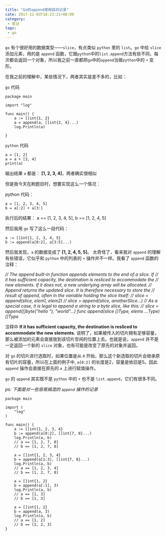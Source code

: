 ```yaml
---
title: "Go的append使用踩坑记录"
cate: 2017-12-03T18:23:21+08:00
category:
 - 笔记
tags: 
 - go
---
```


`go` 有个很好用的数据类型——`slice`，有点类似 `python` 里的 `list`。`go` 中给 `slice` 添加元素，用的是 `append` 函数，它跟`python`中的`list.append`方法有些不同，每次都会返回一个对象，所以我之前一直都把`go`中的`append`当做`python`中的 `+` 变形。

在我之前的理解中，某些情况下，两者其实是差不多的，比如：

`go` 代码

	package main
	
	import "log"
	
	func main() {
		a := []int{1, 2}
		a = append(a, []int{3, 4}...)
		log.Println(a)
	
	}


`python` 代码

	a = [1, 2]
    a = a + [3, 4]
    print(a)

输出结果 `a` 都是： **[1, 2, 3, 4]**，两者确实很相似

但是我今天在刷题目时，想要实现这么一个情况：

python 代码：

	a = [1, 2, 3, 4, 5]
    b = a[:2] + a[3:]

执行后的结果： a == [1, 2, 3, 4, 5], b == [1, 2, 4, 5]

然后我用 `go` 写了这么一段代码：

	a := []int{1, 2, 3, 4, 5}
	b := append(a[0:2], a[3:5]...)

然后我发现，`a` 的数据变成了 **[1, 2, 4, 5, 5]**。 太奇怪了，看来我对 `append` 的理解有些错误，它似乎和 `python` 中的列表的 `+` 操作并不一样。我看了 `append` 函数的注释：

*// The append built-in function appends elements to the end of a slice. If
// it has sufficient capacity, the destination is resliced to accommodate the
// new elements. If it does not, a new underlying array will be allocated.
// Append returns the updated slice. It is therefore necessary to store the
// result of append, often in the variable holding the slice itself:
//	slice = append(slice, elem1, elem2)
//	slice = append(slice, anotherSlice...)
// As a special case, it is legal to append a string to a byte slice, like this:
//	slice = append([]byte("hello "), "world"...)
func append(slice []Type, elems ...Type) []Type*


注释中 **If it has sufficient capacity, the destination is resliced to accommodate the
new elements.** 说明了，如果被传入的切片拥有足够容量，那么被添加的元素会直接放到该切片空闲的位置上去。也就是说，`append` 并不是一定返回一个新的 `slice` 对象，也有可能是改变了原先的对象并返回。

对 `go` 的切片进行选取时，如果位置是从 `0` 开始，那么这个新选取的切片会继承原有切片的容量，所以在上面的例子中, `a[0:2]` 的长度是2，容量是依旧是5。因此 `append` 操作会直接在原先的 `a` 上进行赋值操作。

`go` 的 `append` 其实既不是 `python` 中的 `+` 也不是 `list.append`，它们有很多不同。

*ps: 下面是对一些容易搞混的 `append` 操作的记录*


	package main
	
	import (
		"log"
	)
	
	func main() {
		a := []int{1, 2, 3, 4}
		b := append(a[0:2], []int{7, 8}...)
		log.Println(a, b)
		// a == [1, 2, 7, 8]
        // b == [1, 2, 7, 8]
	
		a = []int{1, 2, 3, 4}
		b = append(a[1:3], []int{7, 8}...)
		log.Println(a, b)
		// a == [1, 2, 3, 4]
        // b == [1, 2, 7, 8]
	
		a = []int{1, 2}
		b = append(a[:1], 3)
		log.Println(a, b)
		// a == [1, 3]
        // b == [1, 3]
	
		a = []int{1, 2}
		b = append(a, 3)
		log.Println(a, b)
		// a == [1, 2]
        // b == [1, 2, 3]
	}
